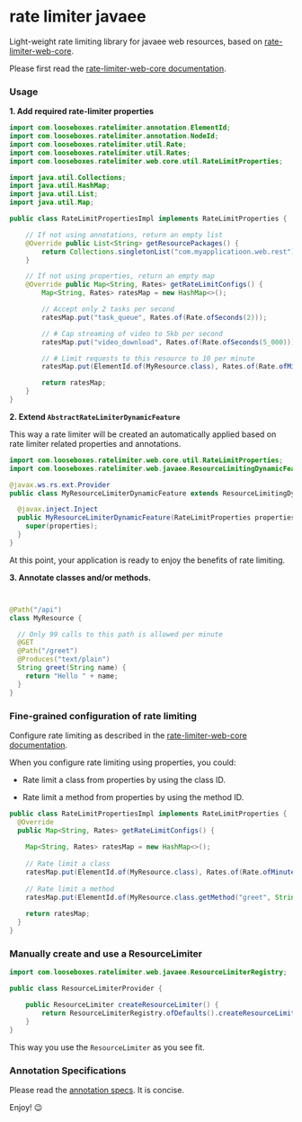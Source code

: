 # rate limiter javaee

Light-weight rate limiting library for javaee web resources, based on
[rate-limiter-web-core](https://github.com/poshjosh/rate-limiter-web-core).

Please first read the [rate-limiter-web-core documentation](https://github.com/poshjosh/rate-limiter-web-core).

### Usage

__1. Add required rate-limiter properties__

```java
import com.looseboxes.ratelimiter.annotation.ElementId;
import com.looseboxes.ratelimiter.annotation.NodeId;
import com.looseboxes.ratelimiter.util.Rate;
import com.looseboxes.ratelimiter.util.Rates;
import com.looseboxes.ratelimiter.web.core.util.RateLimitProperties;

import java.util.Collections;
import java.util.HashMap;
import java.util.List;
import java.util.Map;

public class RateLimitPropertiesImpl implements RateLimitProperties {

    // If not using annotations, return an empty list
    @Override public List<String> getResourcePackages() {
        return Collections.singletonList("com.myapplicatioon.web.rest");
    }

    // If not using properties, return an empty map
    @Override public Map<String, Rates> getRateLimitConfigs() {
        Map<String, Rates> ratesMap = new HashMap<>();

        // Accept only 2 tasks per second
        ratesMap.put("task_queue", Rates.of(Rate.ofSeconds(2)));

        // # Cap streaming of video to 5kb per second
        ratesMap.put("video_download", Rates.of(Rate.ofSeconds(5_000)));

        // # Limit requests to this resource to 10 per minute
        ratesMap.put(ElementId.of(MyResource.class), Rates.of(Rate.ofMinutes(10)));

        return ratesMap;
    }
}
```

__2. Extend `AbstractRateLimiterDynamicFeature`__

This way a rate limiter will be created an automatically applied based on rate limiter related properties and annotations.

```java
import com.looseboxes.ratelimiter.web.core.util.RateLimitProperties;
import com.looseboxes.ratelimiter.web.javaee.ResourceLimitingDynamicFeature;

@javax.ws.rs.ext.Provider 
public class MyResourceLimiterDynamicFeature extends ResourceLimitingDynamicFeature {

  @javax.inject.Inject 
  public MyResourceLimiterDynamicFeature(RateLimitProperties properties) {
    super(properties);
  }
}

```

At this point, your application is ready to enjoy the benefits of rate limiting.

__3. Annotate classes and/or methods.__

```java


@Path("/api")
class MyResource {

  // Only 99 calls to this path is allowed per minute
  @GET
  @Path("/greet")
  @Produces("text/plain")
  String greet(String name) {
    return "Hello " + name;
  }
}
```

### Fine-grained configuration of rate limiting

Configure rate limiting as described in the [rate-limiter-web-core documentation](https://github.com/poshjosh/rate-limiter-web-core).

When you configure rate limiting using properties, you could:

- Rate limit a class from properties by using the class ID.
  
- Rate limit a method from properties by using the method ID.

```java
public class RateLimitPropertiesImpl implements RateLimitProperties {
  @Override
  public Map<String, Rates> getRateLimitConfigs() {
    
    Map<String, Rates> ratesMap = new HashMap<>();
    
    // Rate limit a class
    ratesMap.put(ElementId.of(MyResource.class), Rates.of(Rate.ofMinutes(10)));
    
    // Rate limit a method
    ratesMap.put(ElementId.of(MyResource.class.getMethod("greet", String.class)), Rates.of(Rate.ofMinutes(10)));
    
    return ratesMap;
  }
}
```

### Manually create and use a ResourceLimiter

```java
import com.looseboxes.ratelimiter.web.javaee.ResourceLimiterRegistry;

public class ResourceLimiterProvider {

    public ResourceLimiter createResourceLimiter() {
        return ResourceLimiterRegistry.ofDefaults().createResourceLimiter();
    }
}
```
This way you use the `ResourceLimiter` as you see fit.

### Annotation Specifications

Please read the [annotation specs](https://github.com/poshjosh/rate-limiter-annotation/blob/main/docs/ANNOTATION_SPECS.md). It is concise.

Enjoy! :wink:

